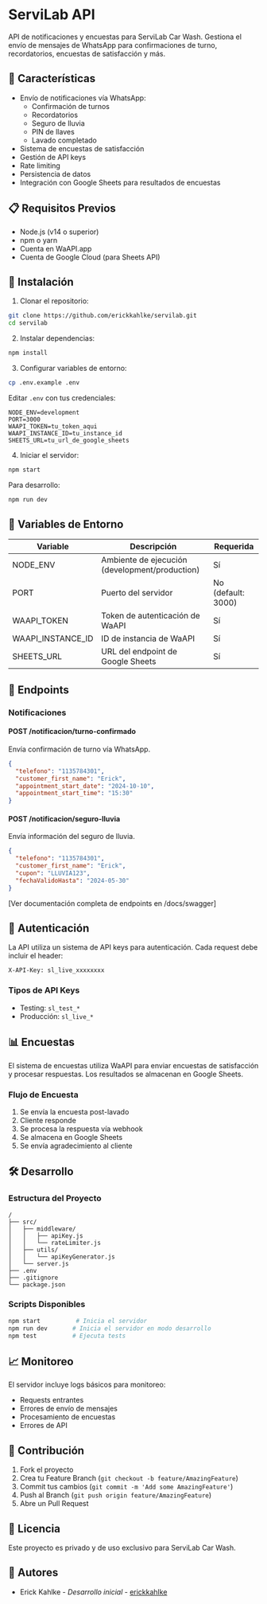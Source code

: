 # ServiLab API

API de notificaciones y encuestas para ServiLab Car Wash. Gestiona el envío de mensajes de WhatsApp para confirmaciones de turno, recordatorios, encuestas de satisfacción y más.

## 🚀 Características

- Envío de notificaciones vía WhatsApp:
  - Confirmación de turnos
  - Recordatorios
  - Seguro de lluvia
  - PIN de llaves
  - Lavado completado
- Sistema de encuestas de satisfacción
- Gestión de API keys
- Rate limiting
- Persistencia de datos
- Integración con Google Sheets para resultados de encuestas

## 📋 Requisitos Previos

- Node.js (v14 o superior)
- npm o yarn
- Cuenta en WaAPI.app
- Cuenta de Google Cloud (para Sheets API)

## 🔧 Instalación

1. Clonar el repositorio:
```bash
git clone https://github.com/erickkahlke/servilab.git
cd servilab
```

2. Instalar dependencias:
```bash
npm install
```

3. Configurar variables de entorno:
```bash
cp .env.example .env
```

Editar `.env` con tus credenciales:
```env
NODE_ENV=development
PORT=3000
WAAPI_TOKEN=tu_token_aqui
WAAPI_INSTANCE_ID=tu_instance_id
SHEETS_URL=tu_url_de_google_sheets
```

4. Iniciar el servidor:
```bash
npm start
```

Para desarrollo:
```bash
npm run dev
```

## 🔑 Variables de Entorno

| Variable | Descripción | Requerida |
|----------|-------------|-----------|
| NODE_ENV | Ambiente de ejecución (development/production) | Sí |
| PORT | Puerto del servidor | No (default: 3000) |
| WAAPI_TOKEN | Token de autenticación de WaAPI | Sí |
| WAAPI_INSTANCE_ID | ID de instancia de WaAPI | Sí |
| SHEETS_URL | URL del endpoint de Google Sheets | Sí |

## 📱 Endpoints

### Notificaciones

#### POST /notificacion/turno-confirmado
Envía confirmación de turno vía WhatsApp.
```json
{
  "telefono": "1135784301",
  "customer_first_name": "Erick",
  "appointment_start_date": "2024-10-10",
  "appointment_start_time": "15:30"
}
```

#### POST /notificacion/seguro-lluvia
Envía información del seguro de lluvia.
```json
{
  "telefono": "1135784301",
  "customer_first_name": "Erick",
  "cupon": "LLUVIA123",
  "fechaValidoHasta": "2024-05-30"
}
```

[Ver documentación completa de endpoints en /docs/swagger]

## 🔐 Autenticación

La API utiliza un sistema de API keys para autenticación. Cada request debe incluir el header:
```
X-API-Key: sl_live_xxxxxxxx
```

### Tipos de API Keys
- Testing: `sl_test_*`
- Producción: `sl_live_*`

## 📊 Encuestas

El sistema de encuestas utiliza WaAPI para enviar encuestas de satisfacción y procesar respuestas. Los resultados se almacenan en Google Sheets.

### Flujo de Encuesta
1. Se envía la encuesta post-lavado
2. Cliente responde
3. Se procesa la respuesta vía webhook
4. Se almacena en Google Sheets
5. Se envía agradecimiento al cliente

## 🛠️ Desarrollo

### Estructura del Proyecto
```
/
├── src/
│   ├── middleware/
│   │   ├── apiKey.js
│   │   └── rateLimiter.js
│   ├── utils/
│   │   └── apiKeyGenerator.js
│   └── server.js
├── .env
├── .gitignore
└── package.json
```

### Scripts Disponibles
```bash
npm start          # Inicia el servidor
npm run dev       # Inicia el servidor en modo desarrollo
npm test          # Ejecuta tests
```

## 📈 Monitoreo

El servidor incluye logs básicos para monitoreo:
- Requests entrantes
- Errores de envío de mensajes
- Procesamiento de encuestas
- Errores de API

## 🤝 Contribución

1. Fork el proyecto
2. Crea tu Feature Branch (`git checkout -b feature/AmazingFeature`)
3. Commit tus cambios (`git commit -m 'Add some AmazingFeature'`)
4. Push al Branch (`git push origin feature/AmazingFeature`)
5. Abre un Pull Request

## 📝 Licencia

Este proyecto es privado y de uso exclusivo para ServiLab Car Wash.

## 👥 Autores

- Erick Kahlke - *Desarrollo inicial* - [erickkahlke](https://github.com/erickkahlke) 